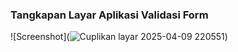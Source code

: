 ### Tangkapan Layar Aplikasi Validasi Form 
 ![Screenshot](![Cuplikan layar 2025-04-09 220551](https://github.com/user-attachments/assets/96995183-3c29-44ba-ad35-77032b1635af))
